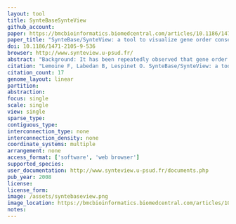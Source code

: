 ```yaml
---
layout: tool 
title: SynteBaseSynteView
github_account: 
paper: https://bmcbioinformatics.biomedcentral.com/articles/10.1186/1471-2105-9-536
paper_title: "SynteBase/SynteView: a tool to visualize gene order conservation in prokaryotic genomes"
doi: 10.1186/1471-2105-9-536
browser: http://www.synteview.u-psud.fr/
abstract: "Background: It has been repeatedly observed that gene order is rapidly lost in prokaryotic genomes. However, persistent synteny blocks are found when comparing more or less distant species. These genes that remain consistently adjacent are appealing candidates for the study of genome evolution and a more accurate definition of their functional role. Such studies require visualizing conserved synteny blocks in a large number of genomes at all taxonomic distances. Results: After comparing nearly 600 completely sequenced genomes encompassing the whole prokaryotic tree of life, the computed synteny data were assembled in a relational database, SynteBase. SynteView was designed to visualize conserved synteny blocks in a large number of genomes after choosing one of them as a reference. SynteView functions with data stored either in SynteBase or in a home-made relational database of personal data. In addition, this software can compute on-the-fly and display the distribution of synteny blocks which are conserved in pairs of genomes. This tool has been designed to provide a wealth of information on each positional orthologous gene, to be user-friendly and customizable. It is also possible to download sequences of genes belonging to these synteny blocks for further studies. SynteView is accessible through Java Webstart at http://www.synteview.u-psud.fr. Conclusion: SynteBase answers queries about gene order conservation and SynteView visualizes the obtained results in a flexible and powerful way which provides a comparative overview of the conserved synteny in a large number of genomes, whatever their taxonomic distances."
citation: "Lemoine F, Labedan B, Lespinet O. SynteBase/SynteView: a tool to visualize gene order conservation in prokaryotic genomes. BMC Bioinformatics. bmcbioinformatics.biomedcentral …; 2008;9: 536."
citation_count: 17
genome_layout: linear
partition: 
abstraction: 
focus: single
scale: single
view: single
sparse_type: 
contiguous_type: 
interconnection_type: none
interconnection_density: none
coordinate_systems: multiple
arrangement: none
access_format: ['software', 'web browser']
supported_species: 
user_documentation: http://www.synteview.u-psud.fr/documents.php
pub_year: 2008
license: 
license_form: 
image: /assets/syntebaseview.png
image_location: https://bmcbioinformatics.biomedcentral.com/articles/10.1186/1471-2105-9-536/figures/4
notes: 
---
```

